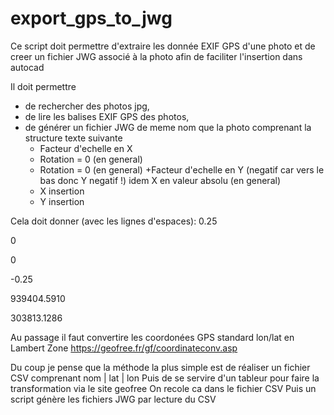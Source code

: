 # export_gps_to_jwg
Ce script doit permettre d'extraire les donnée EXIF GPS d'une photo et de creer un fichier JWG associé à la photo afin de faciliter l'insertion dans autocad

Il doit permettre
  - de rechercher des photos jpg,
  - de lire les balises EXIF GPS des photos,
  - de générer un fichier JWG de meme nom que la photo comprenant la structure texte suivante
    + Facteur d'echelle en X
    + Rotation = 0 (en general)
    + Rotation = 0 (en general)
    +Facteur d'echelle en Y (negatif car vers le bas donc Y negatif !) idem X en valeur absolu (en general)
    + X insertion
    + Y insertion 

Cela doit donner (avec les lignes d'espaces):
0.25

0

0

-0.25

939404.5910

303813.1286

Au passage il faut convertire les coordonées GPS standard lon/lat en Lambert Zone
https://geofree.fr/gf/coordinateconv.asp

Du coup je pense que la méthode la plus simple est de réaliser un fichier CSV comprenant nom | lat | lon
Puis de se servire d'un tableur pour faire la transformation via le site geofree
On recole ca dans le fichier CSV
Puis un script génère les fichiers JWG par lecture du CSV
